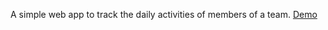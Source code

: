A simple web app to track the daily activities of members of a team. [Demo](https://activetracker.herokuapp.com)
